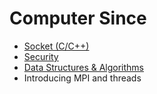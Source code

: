 # Computer Since

- [Socket (C/C++)](https://github.com/goodluck3301/computer-since/tree/main/Socket)
- [Security](https://github.com/goodluck3301/computer-since/tree/main/Security)
- [Data Structures & Algorithms](https://github.com/goodluck3301/data-structures-and-algorithms)
- Introducing MPI and threads
